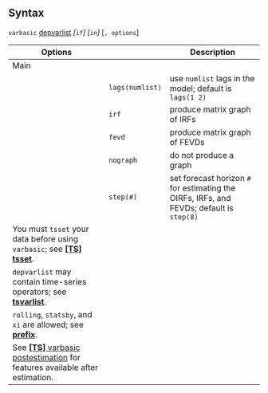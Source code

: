 ## Syntax

`varbasic`
[depvarlist](http://www.stata.com/help.cgi?depvarlist)
_\[`if`\] \[`in`\]_ \[`, options`\]

| Options                                                                                                                                                                        |                 | Description                                                                              |
|--------------------------------------------------------------------------------------------------------------------------------------------------------------------------------|-----------------|------------------------------------------------------------------------------------------|
| Main                                                                                                                                                                           |                 |                                                                                          |
|                                                                                                                                                                                | `lags(numlist)` | use `numlist` lags in the model; default is `lags(1 2)`                                  |
|                                                                                                                                                                                | `irf`           | produce matrix graph of IRFs                                                             |
|                                                                                                                                                                                | `fevd`          | produce matrix graph of FEVDs                                                            |
|                                                                                                                                                                                | `nograph`       | do not produce a graph                                                                   |
|                                                                                                                                                                                | `step(#)`       | set forecast horizon `#` for estimating the OIRFs, IRFs, and FEVDs; default is `step(8)` |
| You must `tsset` your data before using `varbasic`; see [<strong>[TS] tsset</strong>](http://www.stata.com/help.cgi?tsset).                         |                 |                                                                                          |
| `depvarlist` may contain time-series operators; see [<strong>tsvarlist</strong>](http://www.stata.com/help.cgi?tsvarlist).                          |                 |                                                                                          |
| `rolling`, `statsby`, and `xi` are allowed; see [<strong>prefix</strong>](http://www.stata.com/help.cgi?prefix).                                    |                 |                                                                                          |
| See [<strong>[TS]</strong> varbasic postestimation](http://www.stata.com/help.cgi?varbasic_postestimation) for features available after estimation. |                 |                                                                                          |
